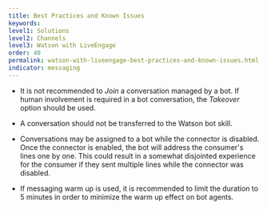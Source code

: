 ```yaml
---
title: Best Practices and Known Issues
keywords:
level1: Solutions
level2: Channels
level3: Watson with LiveEngage
order: 40
permalink: watson-with-liveengage-best-practices-and-known-issues.html
indicator: messaging
---
```


* It is not recommended to *Join* a conversation managed by a bot. If human involvement is required in a bot conversation, the *Takeover* option should be used.  

* A conversation should not be transferred to the Watson bot skill.

* Conversations may be assigned to a bot while the connector is disabled. Once the connector is enabled, the bot will address the consumer's lines one by one. This could result in a somewhat disjointed experience for the consumer if they sent multiple lines while the connector was disabled.

* If messaging warm up is used, it is recommended to limit the duration to 5 minutes in order to minimize the warm up effect on bot agents.
